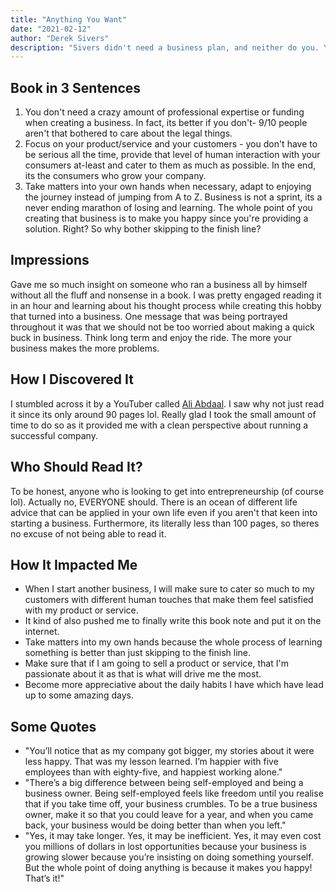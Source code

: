 ```yaml
---
title: "Anything You Want"
date: "2021-02-12"
author: "Derek Sivers"
description: "Sivers didn't need a business plan, and neither do you. You don't need to think big; in fact, it's better if you don't. Anything You Want will inspire you to start with what you have, care about your customers more than yourself, and run your business like you don't need the money."
---
```


## Book in 3 Sentences

1. You don't need a crazy amount of professional expertise or funding when creating a business. In fact, its better if you don't- 9/10 people aren't that bothered to care about the legal things.
2. Focus on your product/service and your customers - you don't have to be serious all the time, provide that level of human interaction with your consumers at-least and cater to them as much as possible. In the end, its the consumers who grow your company.
3. Take matters into your own hands when necessary, adapt to enjoying the journey instead of jumping from A to Z. Business is not a sprint, its a never ending marathon of losing and learning. The whole point of you creating that business is to make you happy since you're providing a solution. Right? So why bother skipping to the finish line?

## Impressions

Gave me so much insight on someone who ran a business all by himself without all the fluff and nonsense in a book. I was pretty engaged reading it in an hour and learning about his thought process while creating this hobby that turned into a business. One message that was being portrayed throughout it was that we should not be too worried about making a quick buck in business. Think long term and enjoy the ride. The more your business makes the more problems.

## How I Discovered It

I stumbled across it by a YouTuber called [Ali Abdaal](https://youtu.be/hv1gOEY3cs4). I saw why not just read it since its only around 90 pages lol. Really glad I took the small amount of time to do so as it provided me with a clean perspective about running a successful company.

## Who Should Read It?

To be honest, anyone who is looking to get into entrepreneurship (of course lol). Actually no, EVERYONE should. There is an ocean of different life advice that can be applied in your own life even if you aren't that keen into starting a business. Furthermore, its literally less than 100 pages, so theres no excuse of not being able to read it.

## How It Impacted Me

- When I start another business, I will make sure to cater so much to my customers with different human touches that make them feel satisfied with my product or service.
- It kind of also pushed me to finally write this book note and put it on the internet.
- Take matters into my own hands because the whole process of learning something is better than just skipping to the finish line.
- Make sure that if I am going to sell a product or service, that I'm passionate about it as that is what will drive me the most.
- Become more appreciative about the daily habits I have which have lead up to some amazing days.

## Some Quotes

- "You’ll notice that as my company got bigger, my stories about it were less happy. That was my lesson learned. I’m happier with five employees than with eighty-five, and happiest working alone."
- "There’s a big difference between being self-employed and being a business owner. Being self-employed feels like freedom until you realise that if you take time off, your business crumbles. To be a true business owner, make it so that you could leave for a year, and when you came back, your business would be doing better than when you left."
- "Yes, it may take longer. Yes, it may be inefficient. Yes, it may even cost you millions of dollars in lost opportunities because your business is growing slower because you’re insisting on doing something yourself. But the whole point of doing anything is because it makes you happy! That’s it!"
